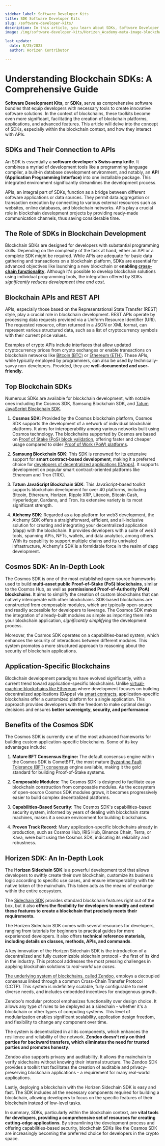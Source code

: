 ```yaml
---

sidebar_label: Software Developer Kits
title: SDK Software Developer Kits
slug: /software-developer-kits/
description: In this article, you learn about SDKs, Software Developer Kits.
image: /img/software-developer-kits/Horizen_Academy-meta-image-blockchain-SDKs.jpg

last_update:
  date: 8/25/2023
  author: Horizen Contributor

---
```

# Understanding Blockchain SDKs: A Comprehensive Guide

**Software Development Kits**, or **SDKs**, serve as comprehensive software bundles that equip developers with necessary tools to create innovative software solutions. In the context of blockchains, these toolkits become even more significant, facilitating the creation of blockchain platforms, applications, and advanced features. This article will delve into the concept of SDKs, especially within the blockchain context, and how they interact with APIs.

## SDKs and Their Connection to APIs

An SDK is essentially a **software developer's Swiss army knife**. It combines a myriad of development tools like a programming language compiler, a built-in database development environment, and notably, an **API (Application Programming Interface)** into one installable package. This integrated environment significantly streamlines the development process.

APIs, an integral part of SDKs, function as a bridge between different software applications or data sources. They permit data aggregation or transaction execution by connecting to various external resources such as websites, online databases, and blockchain networks. APIs play a crucial role in blockchain development projects by providing ready-made communication channels, thus saving considerable time.

## The Role of SDKs in Blockchain Development

Blockchain SDKs are designed for developers with substantial programming skills. Depending on the complexity of the task at hand, either an API or a complete SDK might be required. While APIs are adequate for basic data gathering and transactions on a blockchain platform, SDKs are essential for advanced objectives like launching a new blockchain or **enabling [cross-chain functionality](../interoperability/cross-chain-transactions.md)**. Although it's possible to develop blockchain solutions using individual programming tools, the integration offered by SDKs _significantly reduces development time and cost_.

## Blockchain APIs and REST API

APIs, especially those based on the Representational State Transfer (REST) style, play a crucial role in blockchain development. REST APIs operate by processing data requests provided via a Uniform Resource Identifier (URI). The requested resource, often returned in a JSON or XML format, can represent various structured data, such as a list of cryptocurrency symbols with their current price values.

Examples of crypto APIs include interfaces that allow updated cryptocurrency prices from crypto exchanges or enable transactions on blockchain networks like [Bitcoin (BTC)](../cryptocurrency/bitcoin-glossary.md) or [Ethereum (ETH)](../cryptocurrency/ethereum-glossary.md). These APIs, while typically employed by programmers, can also be used by technically-savvy non-developers. Provided, they are **well-documented and user-friendly**.

## Top Blockchain SDKs

Numerous SDKs are available for blockchain development, with notable ones including the Cosmos SDK, Samsung Blockchain SDK, and [Tatum JavaScript Blockchain SDK](https://tatum.io/).

1. **Cosmos SDK**: Provided by the Cosmos blockchain platform, Cosmos SDK supports the development of a network of individual blockchain platforms. It aims for interoperability among various networks built using Cosmos technology. The blockchains supported by Cosmos are based on [Proof of Stake (PoS) block validation](../consensus/proof-of-work-pow.md), offering faster and cheaper usage compared to older [Proof of Work (PoW) platforms](../consensus/proof-of-work-pow.md).

2. **Samsung Blockchain SDK**: This SDK is renowned for its extensive support for **smart contract-based development**, making it a preferred choice for [developers of decentralized applications (DApps)](../developers/smart-contract-developers.md). It supports development on popular smart contract-oriented platforms like Ethereum and Tron (TRX).

3. **Tatum JavaScript Blockchain SDK**: This JavaScript-based toolkit supports blockchain development for over 40 platforms, including Bitcoin, Ethereum, Horizen, Ripple XRP, Litecoin, Bitcoin Cash, Hyperledger, Cardano, and Tron. Its extensive variety is its most significant strength.

4.  **Alchemy SDK**: Regarded as a top platform for web3 development, the Alchemy SDK offers a straightforward, efficient, and all-inclusive solution for creating and integrating your decentralized application (dapp) with the blockchain. It provides developers with a suite of web3 tools, spanning APIs, NFTs, wallets, and data analytics, among others. With its capability to support multiple chains and its unrivaled infrastructure, Alchemy's SDK is a formidable force in the realm of dapp development.

## Cosmos SDK: An In-Depth Look

The Cosmos SDK is one of the most established open-source frameworks used to build **multi-asset public Proof-of-Stake (PoS) blockchains**, similar to the Cosmos Hub, as well as **permissioned Proof-of-Authority (PoA) blockchains**. It aims to simplify the creation of custom blockchains that can natively interoperate with other blockchains. SDK-based blockchains are constructed from composable modules, which are typically open-source and readily accessible for developers to leverage. The Cosmos SDK makes the integration of already-built modules as simple as importing them into your blockchain application, _significantly simplifying_ the development process. 

Moreover, the Cosmos SDK operates on a capabilities-based system, which enhances the security of interactions between different modules. This system promotes a more structured approach to reasoning about the security of blockchain applications.

## Application-Specific Blockchains

Blockchain development paradigms have evolved significantly, with a current trend toward application-specific blockchains. Unlike [virtual-machine blockchains like Ethereum](../interoperability/ethereum-virtual-machine-evm.md) where development focuses on building decentralized applications (DApps) via [smart contracts](../defi/smart-contracts.md), application-specific blockchains offer a customized platform for a single application. This approach provides developers with the freedom to make optimal design decisions and ensures **better sovereignty, security, and performance**.

## Benefits of the Cosmos SDK

The Cosmos SDK is currently one of the most advanced frameworks for building custom application-specific blockchains. Some of its key advantages include:

1. **Mature BFT Consensus Engine:** The default consensus engine within the Cosmos SDK is CometBFT, the most mature [Byzantine Fault Tolerance (BFT) consensus](../consensus/consensus-mechanisms.md) engine available, making it the gold standard for building Proof-of-Stake systems.

2. **Composable Modules:** The Cosmos SDK is designed to facilitate easy blockchain construction from composable modules. As the ecosystem of open-source Cosmos SDK modules grows, it becomes progressively easier to build complex decentralized platforms.

3. **Capabilities-Based Security:** The Cosmos SDK's capabilities-based security system, informed by years of dealing with blockchain state machines, makes it a secure environment for building blockchains.

4. **Proven Track Record:** Many application-specific blockchains already in production, such as Cosmos Hub, IRIS Hub, Binance Chain, Terra, or Kava, were built using the Cosmos SDK, indicating its reliability and robustness.

## Horizen SDK: An In-Depth Look

The **Horizen Sidechain SDK** is a powerful development tool that allows developers to swiftly create their own blockchain, customize its business logic according to specific use cases, and ensure interoperability with the native token of the mainchain. This token acts as the means of exchange within the entire ecosystem.

The [Sidechain SDK](../scalability/sidechains.md) provides standard blockchain features right out of the box, but it also **offers the flexibility for developers to modify and extend these features to create a blockchain that precisely meets their requirements**.

The Horizen Sidechain SDK comes with several resources for developers, ranging from tutorials for beginners to practical guides for more experienced developers. It also offers **technical reference materials, including details on classes, methods, APIs, and commands**.

A key innovation of the Horizen Sidechain SDK is the introduction of a decentralized and fully customizable sidechain protocol - the first of its kind in the industry. This protocol addresses the most pressing challenges in applying blockchain solutions to _real-world use cases_.

[The underlying system of blockchains, called Zendoo](../interoperability/zendoo.md), employs a decoupled consensus linked through a common Cross-Chain Transfer Protocol (CCTP). This system is indefinitely scalable, fully configurable to meet diverse needs, and includes embedded incentives for endogenous growth.

Zendoo's modular protocol emphasizes functionality over design choice. It allows any type of rules to be deployed as a sidechain - whether it's a blockchain or other types of computing systems. This level of modularization enables significant scalability, application design freedom, and flexibility to change any component over time.

The system is decentralized in all its components, which enhances the resilience and reliability of the network. **Zendoo doesn't rely on third parties for backward transfers, which eliminates the need for trusted parties and promotes honesty**.

Zendoo also supports privacy and auditability. It allows the mainchain to verify sidechains without knowing their internal structure. The Zendoo SDK provides a toolkit that facilitates the creation of auditable and privacy-preserving blockchain applications - a requirement for many real-world applications.

Lastly, deploying a blockchain with the Horizen Sidechain SDK is easy and fast. The SDK includes all the necessary components required for building a blockchain, allowing developers to focus on the specific features of their blockchain instead of low-level tasks.



In summary, SDKs, particularly within the blockchain context, are **vital tools for developers, providing a comprehensive set of resources for creating cutting-edge applications**. By streamlining the development process and offering capabilities-based security, blockchain SDKs like the Cosmos SDK are increasingly becoming the preferred choice for developers in the crypto space.
